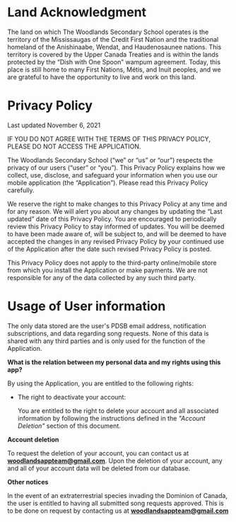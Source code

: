 # **Land Acknowledgment**

The land on which The Woodlands Secondary School operates is the territory of the Mississaugas of the Credit First Nation and the traditional homeland of the Anishinaabe, Wendat, and Haudenosaunee nations. This territory is covered by the Upper Canada Treaties and is within the lands protected by the “Dish with One Spoon” wampum agreement. Today, this place is still home to many First Nations, Métis, and Inuit peoples, and we are grateful to have the opportunity to live and work on this land.

# **Privacy Policy**

Last updated November 6, 2021

IF YOU DO NOT AGREE WITH THE TERMS OF THIS PRIVACY POLICY, PLEASE DO NOT ACCESS THE APPLICATION.

The Woodlands Secondary School (“we” or “us” or “our”) respects the privacy of our users (“user” or “you”). This Privacy Policy explains how we collect, use, disclose, and safeguard your information when you use our mobile application (the “Application”). Please read this Privacy Policy carefully.

We reserve the right to make changes to this Privacy Policy at any time and for any reason. We will alert you about any changes by updating the “Last updated” date of this Privacy Policy. You are encouraged to periodically review this Privacy Policy to stay informed of updates. You will be deemed to have been made aware of, will be subject to, and will be deemed to have accepted the changes in any revised Privacy Policy by your continued use of the Application after the date such revised Privacy Policy is posted.

This Privacy Policy does not apply to the third-party online/mobile store from which you install the Application or make payments. We are not responsible for any of the data collected by any such third party.

# **Usage of User information**

The only data stored are the user's PDSB email address, notification subscriptions, and data regarding song requests. None of this data is shared with any third parties and is only used for the function of the Application.

**What is the relation between my personal data and my rights using this app?**

By using the Application, you are entitled to the following rights:

- The right to deactivate your account:

    You are entitled to the right to delete your account and all associated information by following the instructions defined in the _"Account Deletion"_ section of this document.


**Account deletion**

To request the deletion of your account, you can contact us at **woodlandsappteam@gmail.com**. Upon the deletion of your account, any and all of your account data will be deleted from our database.


**Other notices**

In the event of an extraterrestrial species invading the Dominion of Canada, the user is entitled to having all submitted song requests approved. This is to be done on request by contacting us at **woodlandsappteam@gmail.com**
